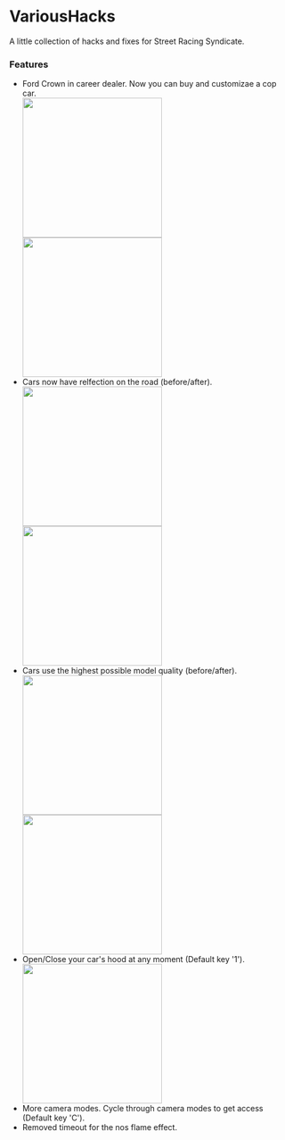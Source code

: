# VariousHacks

A little collection of hacks and fixes for Street Racing Syndicate.
<h3>Features</h3>
<ul>
  <li>
    <div>Ford Crown in career dealer. Now you can buy and customizae a cop car.</div>
    <img src="https://cdn.discordapp.com/attachments/879671924941291600/1100131400461602896/image.png" width="250">
    <img src="https://cdn.discordapp.com/attachments/879671924941291600/1100133480412749954/image.png" width="250">
  </li>
  <li>
    <div>Cars now have relfection on the road (before/after).</div>
    <img src="https://cdn.discordapp.com/attachments/879671924941291600/1100137144594481244/image.png" width="250">
    <img src="https://cdn.discordapp.com/attachments/879671924941291600/1100136720000897114/image.png" width="250">
  </li>
  <li>
    <div>Cars use the highest possible model quality (before/after).</div>
    <img src="https://cdn.discordapp.com/attachments/879671924941291600/1100139386974244894/image.png" width="250">
    <img src="https://cdn.discordapp.com/attachments/879671924941291600/1100138800027549777/image.png" width="250">
  </li>
  <li>
    <div>Open/Close your car's hood at any moment (Default key '1').</div>
    <img src="https://cdn.discordapp.com/attachments/879671924941291600/1100134722610401290/image.png" width="250">
  </li>
  <li>
    <div>More camera modes. Cycle through camera modes to get access (Default key 'C').</div>
  </li>
  <li>
    <div>Removed timeout for the nos flame effect.</div>
  </li>
</ul>

